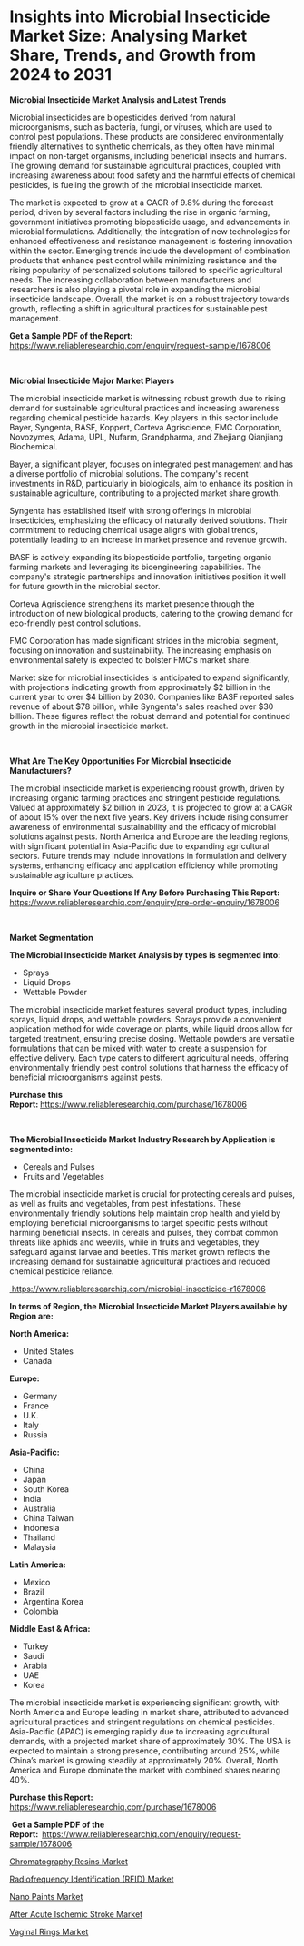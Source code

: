<p><h1>Insights into Microbial Insecticide Market Size: Analysing Market Share, Trends, and Growth from 2024 to 2031</h1></p><p><strong>Microbial Insecticide Market Analysis and Latest Trends</strong></p>
<p><p>Microbial insecticides are biopesticides derived from natural microorganisms, such as bacteria, fungi, or viruses, which are used to control pest populations. These products are considered environmentally friendly alternatives to synthetic chemicals, as they often have minimal impact on non-target organisms, including beneficial insects and humans. The growing demand for sustainable agricultural practices, coupled with increasing awareness about food safety and the harmful effects of chemical pesticides, is fueling the growth of the microbial insecticide market.</p><p>The market is expected to grow at a CAGR of 9.8% during the forecast period, driven by several factors including the rise in organic farming, government initiatives promoting biopesticide usage, and advancements in microbial formulations. Additionally, the integration of new technologies for enhanced effectiveness and resistance management is fostering innovation within the sector. Emerging trends include the development of combination products that enhance pest control while minimizing resistance and the rising popularity of personalized solutions tailored to specific agricultural needs. The increasing collaboration between manufacturers and researchers is also playing a pivotal role in expanding the microbial insecticide landscape. Overall, the market is on a robust trajectory towards growth, reflecting a shift in agricultural practices for sustainable pest management.</p></p>
<p><strong>Get a Sample PDF of the Report:&nbsp;</strong> <a href="https://www.reliableresearchiq.com/enquiry/request-sample/1678006?utm_campaign=103&utm_medium=2&utm_source=Github&utm_content=ia&utm_term=14102024&utm_id=microbial-insecticide">https://www.reliableresearchiq.com/enquiry/request-sample/1678006</a></p>
<p>&nbsp;</p>
<p><strong>Microbial Insecticide Major Market Players</strong></p>
<p><p>The microbial insecticide market is witnessing robust growth due to rising demand for sustainable agricultural practices and increasing awareness regarding chemical pesticide hazards. Key players in this sector include Bayer, Syngenta, BASF, Koppert, Corteva Agriscience, FMC Corporation, Novozymes, Adama, UPL, Nufarm, Grandpharma, and Zhejiang Qianjiang Biochemical. </p><p>Bayer, a significant player, focuses on integrated pest management and has a diverse portfolio of microbial solutions. The company's recent investments in R&D, particularly in biologicals, aim to enhance its position in sustainable agriculture, contributing to a projected market share growth.</p><p>Syngenta has established itself with strong offerings in microbial insecticides, emphasizing the efficacy of naturally derived solutions. Their commitment to reducing chemical usage aligns with global trends, potentially leading to an increase in market presence and revenue growth.</p><p>BASF is actively expanding its biopesticide portfolio, targeting organic farming markets and leveraging its bioengineering capabilities. The company's strategic partnerships and innovation initiatives position it well for future growth in the microbial sector.</p><p>Corteva Agriscience strengthens its market presence through the introduction of new biological products, catering to the growing demand for eco-friendly pest control solutions. </p><p>FMC Corporation has made significant strides in the microbial segment, focusing on innovation and sustainability. The increasing emphasis on environmental safety is expected to bolster FMC's market share.</p><p>Market size for microbial insecticides is anticipated to expand significantly, with projections indicating growth from approximately $2 billion in the current year to over $4 billion by 2030. Companies like BASF reported sales revenue of about $78 billion, while Syngenta's sales reached over $30 billion. These figures reflect the robust demand and potential for continued growth in the microbial insecticide market.</p></p>
<p>&nbsp;</p>
<p><strong>What Are The Key Opportunities For Microbial Insecticide Manufacturers?</strong></p>
<p><p>The microbial insecticide market is experiencing robust growth, driven by increasing organic farming practices and stringent pesticide regulations. Valued at approximately $2 billion in 2023, it is projected to grow at a CAGR of about 15% over the next five years. Key drivers include rising consumer awareness of environmental sustainability and the efficacy of microbial solutions against pests. North America and Europe are the leading regions, with significant potential in Asia-Pacific due to expanding agricultural sectors. Future trends may include innovations in formulation and delivery systems, enhancing efficacy and application efficiency while promoting sustainable agriculture practices.</p></p>
<p><strong>Inquire or Share Your Questions If Any Before Purchasing This Report:</strong> <a href="https://www.reliableresearchiq.com/enquiry/pre-order-enquiry/1678006?utm_campaign=103&utm_medium=2&utm_source=Github&utm_content=ia&utm_term=14102024&utm_id=microbial-insecticide">https://www.reliableresearchiq.com/enquiry/pre-order-enquiry/1678006</a></p>
<p>&nbsp;</p>
<p><strong>Market Segmentation</strong></p>
<p><strong>The Microbial Insecticide Market Analysis by types is segmented into:</strong></p>
<p><ul><li>Sprays</li><li>Liquid Drops</li><li>Wettable Powder</li></ul></p>
<p><p>The microbial insecticide market features several product types, including sprays, liquid drops, and wettable powders. Sprays provide a convenient application method for wide coverage on plants, while liquid drops allow for targeted treatment, ensuring precise dosing. Wettable powders are versatile formulations that can be mixed with water to create a suspension for effective delivery. Each type caters to different agricultural needs, offering environmentally friendly pest control solutions that harness the efficacy of beneficial microorganisms against pests.</p></p>
<p><strong>Purchase this Report:&nbsp;</strong><a href="https://www.reliableresearchiq.com/purchase/1678006?utm_campaign=103&utm_medium=2&utm_source=Github&utm_content=ia&utm_term=14102024&utm_id=microbial-insecticide">https://www.reliableresearchiq.com/purchase/1678006</a></p>
<p>&nbsp;</p>
<p><strong>The Microbial Insecticide Market Industry Research by Application is segmented into:</strong></p>
<p><ul><li>Cereals and Pulses</li><li>Fruits and Vegetables</li></ul></p>
<p><p>The microbial insecticide market is crucial for protecting cereals and pulses, as well as fruits and vegetables, from pest infestations. These environmentally friendly solutions help maintain crop health and yield by employing beneficial microorganisms to target specific pests without harming beneficial insects. In cereals and pulses, they combat common threats like aphids and weevils, while in fruits and vegetables, they safeguard against larvae and beetles. This market growth reflects the increasing demand for sustainable agricultural practices and reduced chemical pesticide reliance.</p></p>
<p><a href="https://www.reliableresearchiq.com/microbial-insecticide-r1678006?utm_campaign=103&utm_medium=2&utm_source=Github&utm_content=ia&utm_term=14102024&utm_id=microbial-insecticide">&nbsp;https://www.reliableresearchiq.com/microbial-insecticide-r1678006</a></p>
<p><strong>In terms of Region, the Microbial Insecticide Market Players available by Region are:</strong></p>
<p>
    <p> <strong> North America: </strong>
        <ul>
            <li>United States</li>
            <li>Canada</li>
        </ul>
        </p> 
    <p> <strong> Europe: </strong>
        <ul>
            <li>Germany</li>
            <li>France</li>
            <li>U.K.</li>
            <li>Italy</li>
            <li>Russia</li>
        </ul>
        </p> 
    <p> <strong> Asia-Pacific: </strong>
        <ul>
            <li>China</li>
            <li>Japan</li>
            <li>South Korea</li>
            <li>India</li>
            <li>Australia</li>
            <li>China Taiwan</li>
            <li>Indonesia</li>
            <li>Thailand</li>
            <li>Malaysia</li>
        </ul>
        </p> 
    <p> <strong> Latin America: </strong>
        <ul>
            <li>Mexico</li>
            <li>Brazil</li>
            <li>Argentina Korea</li>
            <li>Colombia</li>
        </ul>
        </p> 
    <p> <strong> Middle East & Africa: </strong>
        <ul>
            <li>Turkey</li>
            <li>Saudi</li>
            <li>Arabia</li>
            <li>UAE</li>
            <li>Korea</li>
        </ul>
    </p>
    </p>
<p><p>The microbial insecticide market is experiencing significant growth, with North America and Europe leading in market share, attributed to advanced agricultural practices and stringent regulations on chemical pesticides. Asia-Pacific (APAC) is emerging rapidly due to increasing agricultural demands, with a projected market share of approximately 30%. The USA is expected to maintain a strong presence, contributing around 25%, while China’s market is growing steadily at approximately 20%. Overall, North America and Europe dominate the market with combined shares nearing 40%.</p></p>
<p><strong>Purchase this Report: </strong><a href="https://www.reliableresearchiq.com/purchase/1678006?utm_campaign=103&utm_medium=2&utm_source=Github&utm_content=ia&utm_term=14102024&utm_id=microbial-insecticide">https://www.reliableresearchiq.com/purchase/1678006</a></p>
<p>&nbsp;<strong>Get a Sample PDF of the Report:&nbsp;&nbsp;</strong><a href="https://www.reliableresearchiq.com/enquiry/request-sample/1678006?utm_campaign=103&utm_medium=2&utm_source=Github&utm_content=ia&utm_term=14102024&utm_id=microbial-insecticide">https://www.reliableresearchiq.com/enquiry/request-sample/1678006</a></p>
<p><strong></strong></p>
<p><p><a href="https://www.linkedin.com/pulse/chromatography-resins-market-share-analysis-growth-trends-pvrlf?trk=public_post_embed_feed-article-content&utm_campaign=103&utm_medium=2&utm_source=Github&utm_content=ia&utm_term=14102024&utm_id=microbial-insecticide">Chromatography Resins Market</a></p><p><a href="https://www.linkedin.com/pulse/radiofrequency-identification-rfid-market-research-report-jywkf?trk=public_post_embed_feed-article-content&utm_campaign=103&utm_medium=2&utm_source=Github&utm_content=ia&utm_term=14102024&utm_id=microbial-insecticide">Radiofrequency Identification (RFID) Market</a></p><p><a href="https://www.linkedin.com/pulse/nano-paints-market-size-share-analysis-growth-trends-forecasts-1sj2f?trk=public_post_embed_feed-article-content&utm_campaign=103&utm_medium=2&utm_source=Github&utm_content=ia&utm_term=14102024&utm_id=microbial-insecticide">Nano Paints Market</a></p><p><a href="https://github.com/lourdestd6bs/Market-Research-Report-List-1/blob/main/after-acute-ischemic-stroke-market.md?utm_campaign=103&utm_medium=2&utm_source=Github&utm_content=ia&utm_term=14102024&utm_id=microbial-insecticide">After Acute Ischemic Stroke Market</a></p><p><a href="https://github.com/haydee0czminge/Market-Research-Report-List-1/blob/main/vaginal-rings-market.md?utm_campaign=103&utm_medium=2&utm_source=Github&utm_content=ia&utm_term=14102024&utm_id=microbial-insecticide">Vaginal Rings Market</a></p></p>